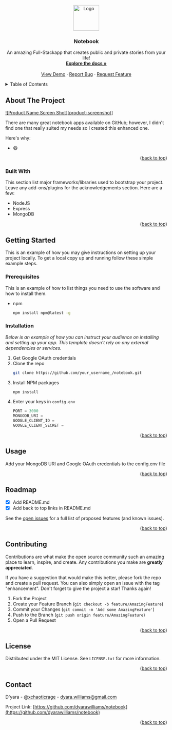<br />
<div align="center">
  <a href="https://github.com/dyarawilliams/notebook">
    <img src="images/logo.png" alt="Logo" width="80" height="80">
  </a>

  <h3 align="center">Notebook</h3>

  <p align="center">
    An amazing Full-Stackapp that creates public and private stories from your life!
    <br />
    <a href="https://github.com/dyarawilliams/notebook"><strong>Explore the docs »</strong></a>
    <br />
    <br />
    <a href="https://github.com/dyarawilliams/notebook">View Demo</a>
    ·
    <a href="https://github.com/dyarawilliams/notebook/issues">Report Bug</a>
    ·
    <a href="https://github.com/dyarawilliams/notebook/issues">Request Feature</a>
  </p>
</div>



<!-- TABLE OF CONTENTS -->
<details>
  <summary>Table of Contents</summary>
  <ol>
    <li>
      <a href="#about-the-project">About The Project</a>
      <ul>
        <li><a href="#built-with">Built With</a></li>
      </ul>
    </li>
    <li>
      <a href="#getting-started">Getting Started</a>
      <ul>
        <li><a href="#prerequisites">Prerequisites</a></li>
        <li><a href="#installation">Installation</a></li>
      </ul>
    </li>
    <li><a href="#usage">Usage</a></li>
    <li><a href="#roadmap">Roadmap</a></li>
    <li><a href="#contributing">Contributing</a></li>
    <li><a href="#license">License</a></li>
    <li><a href="#contact">Contact</a></li>
  </ol>
</details>



<!-- ABOUT THE PROJECT -->
## About The Project

[![Product Name Screen Shot][product-screenshot]](https://example.com)

There are many great notebook apps available on GitHub; however, I didn't find one that really suited my needs so I created this enhanced one.

Here's why:
* :smile:

<p align="right">(<a href="#readme-top">back to top</a>)</p>

### Built With

This section list major frameworks/libraries used to bootstrap your project. Leave any add-ons/plugins for the acknowledgements section. Here are a few:

* NodeJS
* Express
* MongoDB

<p align="right">(<a href="#readme-top">back to top</a>)</p>



<!-- GETTING STARTED -->
## Getting Started

This is an example of how you may give instructions on setting up your project locally.
To get a local copy up and running follow these simple example steps.

### Prerequisites

This is an example of how to list things you need to use the software and how to install them.
* npm
  ```sh
  npm install npm@latest -g
  ```

### Installation

_Below is an example of how you can instruct your audience on installing and setting up your app. This template doesn't rely on any external dependencies or services._

1. Get Google OAuth credentials
2. Clone the repo
   ```sh
   git clone https://github.com/your_username_/notebook.git
   ```
3. Install NPM packages
   ```sh
   npm install
   ```
4. Enter your keys in `config.env`
   ```js
   PORT = 3000
   MONGODB_URI = 
   GOOGLE_CLIENT_ID = 
   GOOGLE_CLIENT_SECRET = 
   ```

<p align="right">(<a href="#readme-top">back to top</a>)</p>



<!-- USAGE EXAMPLES -->
## Usage

Add your MongoDB URI and Google OAuth credentials to the config.env file

<p align="right">(<a href="#readme-top">back to top</a>)</p>



<!-- ROADMAP -->
## Roadmap

- [x] Add README.md
- [x] Add back to top links in README.md

See the [open issues](https://github.com/dyarawilliams/full-stack-template/issues) for a full list of proposed features (and known issues).

<p align="right">(<a href="#readme-top">back to top</a>)</p>



<!-- CONTRIBUTING -->
## Contributing

Contributions are what make the open source community such an amazing place to learn, inspire, and create. Any contributions you make are **greatly appreciated**.

If you have a suggestion that would make this better, please fork the repo and create a pull request. You can also simply open an issue with the tag "enhancement".
Don't forget to give the project a star! Thanks again!

1. Fork the Project
2. Create your Feature Branch (`git checkout -b feature/AmazingFeature`)
3. Commit your Changes (`git commit -m 'Add some AmazingFeature'`)
4. Push to the Branch (`git push origin feature/AmazingFeature`)
5. Open a Pull Request

<p align="right">(<a href="#readme-top">back to top</a>)</p>


<!-- LICENSE -->
## License

Distributed under the MIT License. See `LICENSE.txt` for more information.

<p align="right">(<a href="#readme-top">back to top</a>)</p>



<!-- CONTACT -->
## Contact

D'yara - [@xchaoticrage](https://twitter.com/xchaoticrage) - dyara.williams@gmail.com

Project Link: [https://github.com/dyarawilliams/notebook](https://github.com/dyarawilliams/notebook)

<p align="right">(<a href="#readme-top">back to top</a>)</p>
